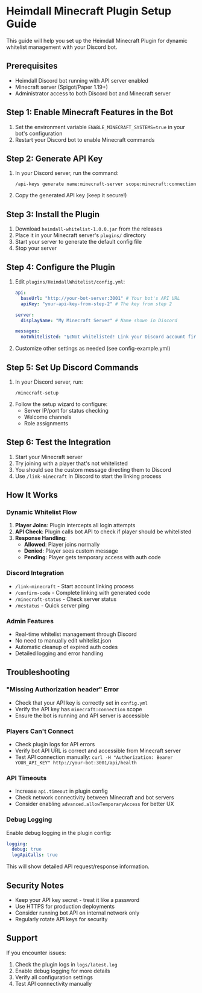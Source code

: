 # Heimdall Minecraft Plugin Setup Guide

This guide will help you set up the Heimdall Minecraft Plugin for dynamic whitelist management with your Discord bot.

## Prerequisites

- Heimdall Discord bot running with API server enabled
- Minecraft server (Spigot/Paper 1.19+)
- Administrator access to both Discord bot and Minecraft server

## Step 1: Enable Minecraft Features in the Bot

1. Set the environment variable `ENABLE_MINECRAFT_SYSTEMS=true` in your bot's configuration
2. Restart your Discord bot to enable Minecraft commands

## Step 2: Generate API Key

1. In your Discord server, run the command:
   ```
   /api-keys generate name:minecraft-server scope:minecraft:connection
   ```
2. Copy the generated API key (keep it secure!)

## Step 3: Install the Plugin

1. Download `heimdall-whitelist-1.0.0.jar` from the releases
2. Place it in your Minecraft server's `plugins/` directory
3. Start your server to generate the default config file
4. Stop your server

## Step 4: Configure the Plugin

1. Edit `plugins/HeimdallWhitelist/config.yml`:

   ```yaml
   api:
     baseUrl: "http://your-bot-server:3001" # Your bot's API URL
     apiKey: "your-api-key-from-step-2" # The key from step 2

   server:
     displayName: "My Minecraft Server" # Name shown in Discord

   messages:
     notWhitelisted: "§cNot whitelisted! Link your Discord account first."
   ```

2. Customize other settings as needed (see config-example.yml)

## Step 5: Set Up Discord Commands

1. In your Discord server, run:
   ```
   /minecraft-setup
   ```
2. Follow the setup wizard to configure:
   - Server IP/port for status checking
   - Welcome channels
   - Role assignments

## Step 6: Test the Integration

1. Start your Minecraft server
2. Try joining with a player that's not whitelisted
3. You should see the custom message directing them to Discord
4. Use `/link-minecraft` in Discord to start the linking process

## How It Works

### Dynamic Whitelist Flow

1. **Player Joins**: Plugin intercepts all login attempts
2. **API Check**: Plugin calls bot API to check if player should be whitelisted
3. **Response Handling**:
   - **Allowed**: Player joins normally
   - **Denied**: Player sees custom message
   - **Pending**: Player gets temporary access with auth code

### Discord Integration

- `/link-minecraft` - Start account linking process
- `/confirm-code` - Complete linking with generated code
- `/minecraft-status` - Check server status
- `/mcstatus` - Quick server ping

### Admin Features

- Real-time whitelist management through Discord
- No need to manually edit whitelist.json
- Automatic cleanup of expired auth codes
- Detailed logging and error handling

## Troubleshooting

### "Missing Authorization header" Error

- Check that your API key is correctly set in `config.yml`
- Verify the API key has `minecraft:connection` scope
- Ensure the bot is running and API server is accessible

### Players Can't Connect

- Check plugin logs for API errors
- Verify bot API URL is correct and accessible from Minecraft server
- Test API connection manually: `curl -H "Authorization: Bearer YOUR_API_KEY" http://your-bot:3001/api/health`

### API Timeouts

- Increase `api.timeout` in plugin config
- Check network connectivity between Minecraft and bot servers
- Consider enabling `advanced.allowTemporaryAccess` for better UX

### Debug Logging

Enable debug logging in the plugin config:

```yaml
logging:
  debug: true
  logApiCalls: true
```

This will show detailed API request/response information.

## Security Notes

- Keep your API key secret - treat it like a password
- Use HTTPS for production deployments
- Consider running bot API on internal network only
- Regularly rotate API keys for security

## Support

If you encounter issues:

1. Check the plugin logs in `logs/latest.log`
2. Enable debug logging for more details
3. Verify all configuration settings
4. Test API connectivity manually
